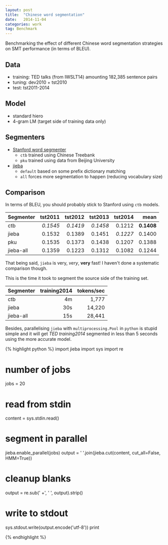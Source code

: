 ```yaml
---
layout: post
title:  "Chinese word segmentation"
date:   2014-11-04
categories: work
tag: Benchmark
---
```


Benchmarking the effect of different Chinese word segmentation strategies on SMT performance (in terms of BLEU).

## Data


* training: TED talks (from IWSLT14) amounting 182,385 sentence pairs
* tuning: dev2010 + tst2010
* test: tst2011-2014

## Model

* standard hiero 
* 4-gram LM (target side of training data only)


## Segmenters

* [Stanford word segmenter](http://nlp.stanford.edu/software/segmenter.shtml)
	* ``ctb`` trained using Chinese Treebank
	* ``pku`` trained using data from Beijing University
* [jieba](https://github.com/fxsjy/jieba)
	* ``default`` based on some prefix dictionary matching
	* ``all`` forces more segmentation to happen (reducing vocabulary size)



## Comparison

In terms of BLEU, you should probably stick to Stanford using ``ctb`` models.

Segmenter | tst2011  | tst2012  | tst2013  | tst2014  |mean     
:---------|---------:|---------:|---------:|---------:|----------:
ctb       | *0.1545* | *0.1419* | *0.1458* | 0.1212   | **0.1408**
jieba     | 0.1532   | 0.1389   | 0.1451   |*0.1227*  | 0.1400 
pku       | 0.1535   | 0.1373   | 0.1438   | 0.1207   | 0.1388 
jieba-all | 0.1359   | 0.1223   | 0.1312   | 0.1082   | 0.1244 



That being said, ``jieba`` is very, *very*, **very** fast!
I haven't done a systematic comparison though. 

This is the time it took to segment the source side of the training set.

Segmenter | training2014 | tokens/sec
:---------|-------------:|----------:
ctb       | 4m           | 1,777
jieba     | 30s          | 14,220
jieba-all | 15s          | 28,441


Besides, parallelising ``jieba`` with ``multiprocessing.Pool`` in ``python`` is stupid simple and it will get *TED training2014* segmented in less than 5 seconds using the more accurate model.

{% highlight python %}
import jieba
import sys
import re
# number of jobs
jobs = 20
# read from stdin
content = sys.stdin.read()
# segment in parallel
jieba.enable_parallel(jobs)
output = ' '.join(jieba.cut(content, cut_all=False, HMM=True))
# cleanup blanks
output = re.sub(' +', ' ', output).strip()
# write to stdout
sys.stdout.write(output.encode('utf-8'))
print     

{% endhighlight %}


